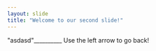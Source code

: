 ```yaml
---
layout: slide
title: "Welcome to our second slide!"
---
```

"asdasd"__________
Use the left arrow to go back!
